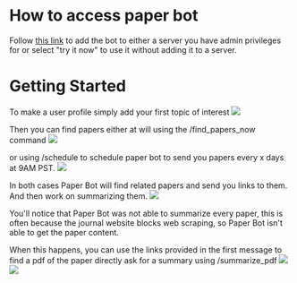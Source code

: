# How to access paper bot
Follow [this link](https://discord.com/oauth2/authorize?client_id=1252693045938491483) to add the bot to either a server you have admin privileges for or select "try it now" to use it without adding it to a server.

# Getting Started
To make a user profile simply add your first topic of interest
<img src="https://github.com/biopherret/Paper_Bot/assets/59324379/4d3e3ec3-40c6-459d-98bc-3817ab1f5d0e">

Then you can find papers either at will using the /find_papers_now command
<img src="https://github.com/biopherret/Paper_Bot/assets/59324379/f2a230bf-f79d-4ad7-bd67-60d61c2c3446">

or using /schedule to schedule paper bot to send you papers every x days at 9AM PST.
<img src="https://github.com/biopherret/Paper_Bot/assets/59324379/9a1079fd-f9e9-4f81-9a62-23b90a00ec76">

In both cases Paper Bot will find related papers and send you links to them. And then work on summarizing them.
<img src="https://github.com/biopherret/Paper_Bot/assets/59324379/9c0b5cce-d207-428c-b990-30821874e001">

You'll notice that Paper Bot was not able to summarize every paper, this is often because the journal website blocks web scraping, so Paper Bot isn't able to get the paper content. 

When this happens, you can use the links provided in the first message to find a pdf of the paper directly ask for a summary using /summarize_pdf
<img src="https://github.com/biopherret/Paper_Bot/assets/59324379/789cac54-9c33-4762-9672-943ca08f229a">
<img src="https://github.com/biopherret/Paper_Bot/assets/59324379/12b0d8ed-da6a-4b8e-8eab-0b19cbf3970d">